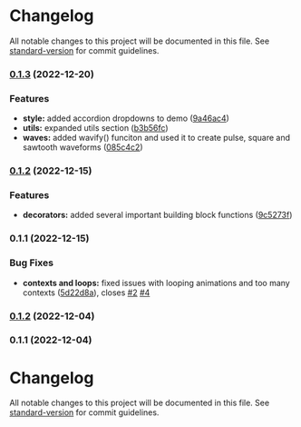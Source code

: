 # Changelog

All notable changes to this project will be documented in this file. See [standard-version](https://github.com/conventional-changelog/standard-version) for commit guidelines.

### [0.1.3](https://github.com/mimshwright/fease/compare/v0.1.2...v0.1.3) (2022-12-20)

### Features

- **style:** added accordion dropdowns to demo ([9a46ac4](https://github.com/mimshwright/fease/commit/9a46ac4cecb7bf0474f48e23d336197606d323f5))
- **utils:** expanded utils section ([b3b56fc](https://github.com/mimshwright/fease/commit/b3b56fc49836fda22c30a4dbc5eca6e5dd15a6d0))
- **waves:** added wavify() funciton and used it to create pulse, square and sawtooth waveforms ([085c4c2](https://github.com/mimshwright/fease/commit/085c4c26b14065e75367a0e56912590559dbdf9a))

### [0.1.2](https://github.com/mimshwright/fease/compare/v0.1.1...v0.1.2) (2022-12-15)

### Features

- **decorators:** added several important building block functions ([9c5273f](https://github.com/mimshwright/fease/commit/9c5273f3469224eb42c3e80dbd60773d847da6c8))

### 0.1.1 (2022-12-15)

### Bug Fixes

- **contexts and loops:** fixed issues with looping animations and too many contexts ([5d22d8a](https://github.com/mimshwright/fease/commit/5d22d8ab5935ea33d62e6398e1537877449907a8)), closes [#2](https://github.com/mimshwright/fease/issues/2) [#4](https://github.com/mimshwright/fease/issues/4)

### [0.1.2](https://github.com/mimshwright/fease/compare/v0.1.1...v0.1.2) (2022-12-04)

### 0.1.1 (2022-12-04)

# Changelog

All notable changes to this project will be documented in this file. See [standard-version](https://github.com/conventional-changelog/standard-version) for commit guidelines.
